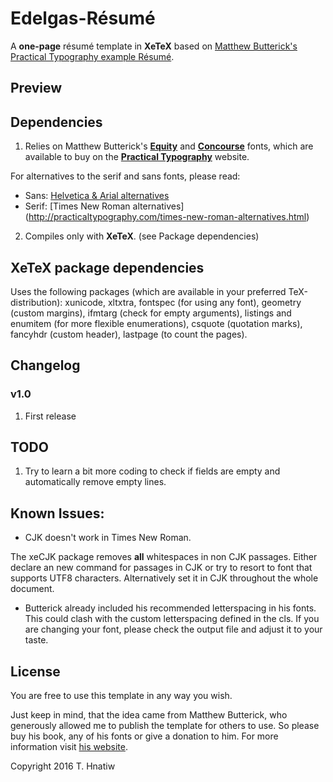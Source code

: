 # Edelgas-Résumé

A **one-page** résumé template in **XeTeX** based on [Matthew Butterick's Practical Typography example Résumé](http://practicaltypography.com/resumes.html).

## Preview

## Dependencies

1. Relies on Matthew Butterick's [**Equity**](http://practicaltypography.com/equity.html) and [**Concourse**](http://practicaltypography.com/concourse.html) fonts, which are available to buy on the [**Practical Typography**](http://practicaltypography.com/) website. 

  For alternatives to the serif and sans fonts, please read:
  * Sans: [Helvetica & Arial alternatives](http://practicaltypography.com/helvetica-and-arial-alternatives.html)
  * Serif: [Times New Roman alternatives] (http://practicaltypography.com/times-new-roman-alternatives.html)

2. Compiles only with **XeTeX**. (see Package dependencies)

## XeTeX package dependencies

Uses the following packages (which are available in your preferred TeX-distribution): xunicode, xltxtra, fontspec (for using any font), geometry (custom margins), ifmtarg (check for empty arguments), listings and enumitem (for more flexible enumerations), csquote (quotation marks), fancyhdr (custom header), lastpage (to count the pages).

## Changelog

### v1.0
1. First release

## TODO

1. Try to learn a bit more coding to check if fields are empty and automatically remove empty lines.

## Known Issues:

* CJK doesn't work in Times New Roman.

The xeCJK package removes **all** whitespaces in non CJK passages. Either declare an new command for passages in CJK or try to resort to font that supports UTF8 characters. Alternatively set it in CJK throughout the whole document.

* Butterick already included his recommended letterspacing in his fonts. This could clash with the custom letterspacing defined in the cls. If you are changing your font, please check the output file and adjust it to your taste.

## License

You are free to use this template in any way you wish.

Just keep in mind, that the idea came from Matthew Butterick, who generously allowed me to publish the template for others to use. So please buy his book, any of his fonts or give a donation to him. For more information visit [his website](http://practicaltypography.com/how-to-pay-for-this-book.html).

Copyright 2016 T. Hnatiw
